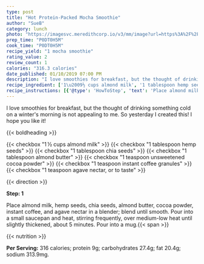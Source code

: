 ```yaml
---
type: post
title: "Hot Protein-Packed Mocha Smoothie"
author: "SueB"
category: lunch
photo: "https://imagesvc.meredithcorp.io/v3/mm/image?url=https%3A%2F%2Fimages.media-allrecipes.com%2Fuserphotos%2F3266687.jpg"
prep_time: "P0DT0H5M"
cook_time: "P0DT0H5M"
recipe_yield: "1 mocha smoothie"
rating_value: 2
review_count: 1
calories: "316.3 calories"
date_published: 01/10/2019 07:00 PM
description: "I love smoothies for breakfast, but the thought of drinking something cold on a winter's morning is not appealing to me. So yesterday I created this! I hope you like it!"
recipe_ingredient: ['1\u2009½ cups almond milk', '1 tablespoon hemp seeds', '1 tablespoon chia seeds', '1 tablespoon almond butter', '1 teaspoon unsweetened cocoa powder', '1 teaspoon instant coffee granules', '1 teaspoon agave nectar, or to taste']
recipe_instructions: [{'@type': 'HowToStep', 'text': 'Place almond milk, hemp seeds, chia seeds, almond butter, cocoa powder, instant coffee, and agave nectar in a blender; blend until smooth. Pour into a small saucepan and heat, stirring frequently, over medium-low heat until slightly thickened, about 5 minutes. Pour into a mug.\n'}]
---
```


I love smoothies for breakfast, but the thought of drinking something cold on a winter's morning is not appealing to me. So yesterday I created this! I hope you like it! 

{{< boldheading >}}

{{< checkbox "1 ½ cups almond milk" >}}
{{< checkbox "1 tablespoon hemp seeds" >}}
{{< checkbox "1 tablespoon chia seeds" >}}
{{< checkbox "1 tablespoon almond butter" >}}
{{< checkbox "1 teaspoon unsweetened cocoa powder" >}}
{{< checkbox "1 teaspoon instant coffee granules" >}}
{{< checkbox "1 teaspoon agave nectar, or to taste" >}}


{{< direction >}}

**Step: 1**

Place almond milk, hemp seeds, chia seeds, almond butter, cocoa powder, instant coffee, and agave nectar in a blender; blend until smooth. Pour into a small saucepan and heat, stirring frequently, over medium-low heat until slightly thickened, about 5 minutes. Pour into a mug.{{< span >}}

{{< nutrition >}}

**Per Serving:** 316 calories; protein 9g; carbohydrates 27.4g; fat 20.4g; sodium 313.9mg.